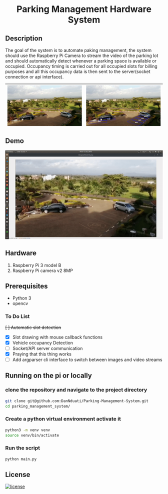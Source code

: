 <center>
    <h1><b> Parking Management Hardware System </b></h1>
</center>

## Description
The goal of the system is to automate paking management, the system should use the Raspberry Pi Camera to stream the video of the parking lot and should automatically detect whenever a parking space is available or occupied. Occupancy timing is carried out for all occupied slots for billing purposes and all this occupancy data is then sent to the server(socket connection or api interface).

| <img  src="images/kimathi4.png"></img> 	| <img  src="tests/slots/images/slots.jpg"></img> 	|
|:----------------------------------------------:	|:----------------------------------------------:	|
## Demo
<img  src="videos/demo.gif"></img>
## Hardware
1. Raspberry Pi 3 model B
2. Raspberry Pi camera v2 8MP

## Prerequisites
- Python 3
- opencv

### To Do List

<s>  [ ] Automatic slot detection</s>

- [x] Slot drawing with mouse callback functions
- [x] Vehicle occupancy Detection
- [ ] Socket/API server communication
- [x] Praying that this thing works
- [ ] Add argparser cli interface to switch between images and video streams
## Running on the pi or locally
### clone the repository and navigate to the project directory
```bash
git clone git@github.com:DanNduati/Parking-Management-System.git
cd parking_management_system/
```
### Create a python virtual environment activate it
```bash
python3 -m venv venv
source venv/bin/activate
```
### Run the script
```bash
python main.py
```

## License
[![license](https://img.shields.io/github/license/mashape/apistatus.svg?style=for-the-badge)](LICENSE)